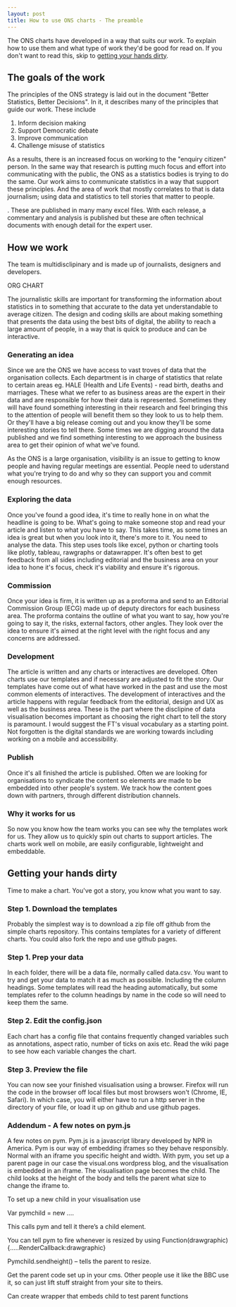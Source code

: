 ```yaml
---
layout: post
title: How to use ONS charts - The preamble
---
```



The ONS charts have developed in a way that suits our work. To explain how to use them and what type of work they'd be good for read on. If you don't want to read this, skip to [getting your hands dirty](\#handsdirty).

## The goals of the work

The principles of the ONS strategy is laid out in the document "Better Statistics, Better Decisions". In it, it describes many of the principles that guide our work. These include

1. Inform decision making
2. Support Democratic debate
3. Improve communication
4. Challenge misuse of statistics

As a results, there is an increased focus on working to the "enquiry citizen" person. In the same way that research is putting much focus and effort into communicating with the public, the ONS as a statistics bodies is trying to do the same. Our work aims to communicate statistics in a way that support these principles. And the area of work that mostly correlates to that is data journalism; using data and statistics to tell stories that matter to people.

. These are published in many many excel files. With each release, a commentary and analysis is published but these are often technical documents with enough detail for the expert user. 

## How we work

The team is multidisclipinary and is made up of journalists, designers and developers. 

ORG CHART

The journalistic skills are important for transforming the information about statistics in to something that accurate to the data yet understandable to average citizen. The design and coding skills are about making something that presents the data using the best bits of digital, the ability to reach a large amount of people, in a way that is quick to produce and can be interactive.  



### Generating an idea

Since we are the ONS we have access to vast troves of data that the organisation collects. Each department is in charge of statistics that relate to certain areas eg. HALE (Health and Life Events) - read birth, deaths and marriages. These what we refer to as business areas are the expert in their data and are responsible for how their data is represented. Sometimes they will have found something interesting in their research and feel bringing this to the attention of people will benefit them so they look to us to help them. Or they'll have a big release coming out and you know they'll be some interesting stories to tell there. Some times we are digging around the data published and we find something interesting to we approach the business area to get their opinion of what we've found. 

As the ONS is a large organisation, visibility is an issue to getting to know people and having regular meetings are essential. People need to uderstand what you're trying to do and why so they can support you and commit enough resources. 

### Exploring the data

Once you've found a good idea, it's time to really hone in on what the headline is going to be. What's going to make someone stop and read your article and listen to what you have to say. This takes time, as some times an idea is great but when you look into it, there's more to it. You need to analyse the data. This step uses tools like excel, python or charting tools like plotly, tableau, rawgraphs or datawrapper. It's often best to get feedback from all sides including editorial and the business area on your idea to hone it's focus, check it's viability and ensure it's rigorous. 

### Commission

Once your idea is firm, it is written up as a proforma and send to an Editorial Commission Group (ECG) made up of deputy directors for each business area. The proforma contains the outline of what you want to say, how you're going to say it, the risks, external factors, other angles. They look over the idea to ensure it's aimed at the right level with the right focus and any concerns are addressed. 

### Development

The article is written and any charts or interactives are developed. Often charts use our templates and if necessary are adjusted to fit the story. Our templates have come out of what have worked in the past and use the most common elements of interactives. The development of interactives and the article happens with regular feedback from the editorial, design and UX as well as the business area. These is the part where the disclipine of data visualisation becomes important as choosing the right chart to tell the story is paramount. I would suggest the FT's visual vocabulary as a starting point. Not forgotten is the digital standards we are working towards including working on a mobile and accessibility. 

 ### Publish

Once it's all finished the article is published. Often we are looking for organisations to syndicate the content so elements are made to be embedded into other people's system. We track how the content goes down with partners, through different distribution channels. 

### Why it works for us

So now you know how the team works you can see why the templates work for us. They allow us to quickly spin out charts to support articles. The charts work well on mobile, are easily configurable, lightweight and embeddable. 

## Getting your hands dirty

Time to make a chart. You've got a story, you know what you want to say.

### Step 1. Download the templates

Probably the simplest way is to download a zip file off github from the simple charts repository.  This contains templates for a variety of different charts. You could also fork the repo and use github pages.

### Step 1. Prep your data

In each folder, there will be a data file, normally called data.csv. You want to try and get your data to match it as much as possible. Including the column headings. Some templates will read the heading automatically, but some templates refer to the column headings by name in the code so will need to keep them the same. 

### Step 2. Edit the config.json

Each chart has a config file that contains frequently changed variables such as annotations, aspect ratio, number of ticks on axis etc. Read the wiki page to see how each variable changes the chart.

### Step 3. Preview the file

You can now see your finished visualisation using a browser. Firefox will run the code in the browser off local files but most browsers won't (Chrome, IE, Safari). In which case, you will either have to run a http server in the directory of your file, or load it up on github and use github pages. 

### Addendum - A few notes on pym.js

A few notes on pym. Pym.js is a javascript library developed by NPR in America. Pym is our way of embedding iframes so they behave responsibly. Normal with an iframe you specific height and width. With pym, you set up a parent page in our case the visual.ons wordpress blog, and the visualisation is embedded in an iframe. The visualisation page becomes the child. The child looks at the height of the body and tells the parent what size to change the iframe to. 

To set up a new child in your visualisation use

Var pymchild = new ….

This calls pym and tell it there’s a child element.

You can tell pym to fire whenever is resized by using
Function(drawgraphic){…..RenderCallback:drawgraphic}

Pymchild.sendheight() – tells the parent to resize.

Get the parent code set up in your cms. Other people use it like the BBC use it, so can just lift stuff straight from your site to theirs.

Can create wrapper that embeds child to test parent functions

